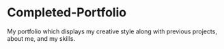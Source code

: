 # Completed-Portfolio

My portfolio which displays my creative style along with previous projects, about me, and my skills.
